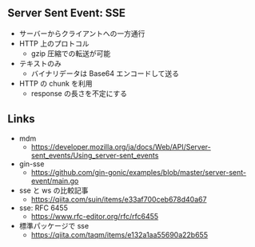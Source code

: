 ## Server Sent Event: SSE

- サーバーからクライアントへの一方通行
- HTTP 上のプロトコル
  - gzip 圧縮での転送が可能
- テキストのみ
  - バイナリデータは Base64 エンコードして送る
- HTTP の chunk を利用
  - response の長さを不定にする

## Links

- mdm
  - https://developer.mozilla.org/ja/docs/Web/API/Server-sent_events/Using_server-sent_events
- gin-sse
  - https://github.com/gin-gonic/examples/blob/master/server-sent-event/main.go
- sse と ws の比較記事
  - https://qiita.com/suin/items/e33af700ceb678d40a67
- sse: RFC 6455
  - https://www.rfc-editor.org/rfc/rfc6455
- 標準パッケージで sse
  - https://qiita.com/taqm/items/e132a1aa55690a22b655
